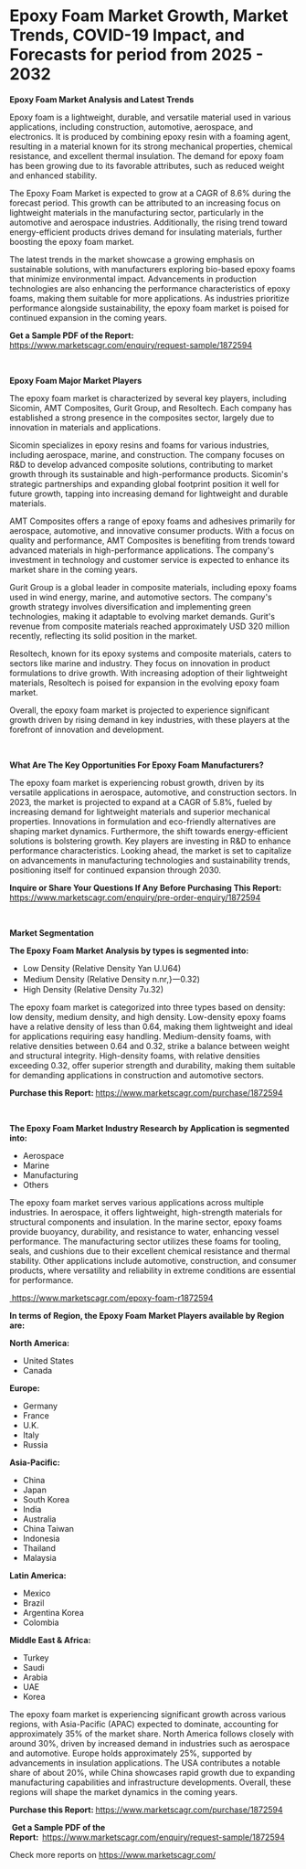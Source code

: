 <p><h1>Epoxy Foam Market Growth, Market Trends, COVID-19 Impact, and Forecasts for period from 2025 - 2032</h1></p><p><strong>Epoxy Foam Market Analysis and Latest Trends</strong></p>
<p><p>Epoxy foam is a lightweight, durable, and versatile material used in various applications, including construction, automotive, aerospace, and electronics. It is produced by combining epoxy resin with a foaming agent, resulting in a material known for its strong mechanical properties, chemical resistance, and excellent thermal insulation. The demand for epoxy foam has been growing due to its favorable attributes, such as reduced weight and enhanced stability.</p><p>The Epoxy Foam Market is expected to grow at a CAGR of 8.6% during the forecast period. This growth can be attributed to an increasing focus on lightweight materials in the manufacturing sector, particularly in the automotive and aerospace industries. Additionally, the rising trend toward energy-efficient products drives demand for insulating materials, further boosting the epoxy foam market.</p><p>The latest trends in the market showcase a growing emphasis on sustainable solutions, with manufacturers exploring bio-based epoxy foams that minimize environmental impact. Advancements in production technologies are also enhancing the performance characteristics of epoxy foams, making them suitable for more applications. As industries prioritize performance alongside sustainability, the epoxy foam market is poised for continued expansion in the coming years.</p></p>
<p><strong>Get a Sample PDF of the Report:&nbsp;</strong> <a href="https://www.marketscagr.com/enquiry/request-sample/1872594?utm_campaign=3442&utm_medium=2&utm_source=Github&utm_content=ia&utm_term=31032025&utm_id=epoxy-foam">https://www.marketscagr.com/enquiry/request-sample/1872594</a></p>
<p>&nbsp;</p>
<p><strong>Epoxy Foam Major Market Players</strong></p>
<p><p>The epoxy foam market is characterized by several key players, including Sicomin, AMT Composites, Gurit Group, and Resoltech. Each company has established a strong presence in the composites sector, largely due to innovation in materials and applications.</p><p>Sicomin specializes in epoxy resins and foams for various industries, including aerospace, marine, and construction. The company focuses on R&D to develop advanced composite solutions, contributing to market growth through its sustainable and high-performance products. Sicomin's strategic partnerships and expanding global footprint position it well for future growth, tapping into increasing demand for lightweight and durable materials.</p><p>AMT Composites offers a range of epoxy foams and adhesives primarily for aerospace, automotive, and innovative consumer products. With a focus on quality and performance, AMT Composites is benefiting from trends toward advanced materials in high-performance applications. The company's investment in technology and customer service is expected to enhance its market share in the coming years.</p><p>Gurit Group is a global leader in composite materials, including epoxy foams used in wind energy, marine, and automotive sectors. The company's growth strategy involves diversification and implementing green technologies, making it adaptable to evolving market demands. Gurit's revenue from composite materials reached approximately USD 320 million recently, reflecting its solid position in the market.</p><p>Resoltech, known for its epoxy systems and composite materials, caters to sectors like marine and industry. They focus on innovation in product formulations to drive growth. With increasing adoption of their lightweight materials, Resoltech is poised for expansion in the evolving epoxy foam market.</p><p>Overall, the epoxy foam market is projected to experience significant growth driven by rising demand in key industries, with these players at the forefront of innovation and development.</p></p>
<p>&nbsp;</p>
<p><strong>What Are The Key Opportunities For Epoxy Foam Manufacturers?</strong></p>
<p><p>The epoxy foam market is experiencing robust growth, driven by its versatile applications in aerospace, automotive, and construction sectors. In 2023, the market is projected to expand at a CAGR of 5.8%, fueled by increasing demand for lightweight materials and superior mechanical properties. Innovations in formulation and eco-friendly alternatives are shaping market dynamics. Furthermore, the shift towards energy-efficient solutions is bolstering growth. Key players are investing in R&D to enhance performance characteristics. Looking ahead, the market is set to capitalize on advancements in manufacturing technologies and sustainability trends, positioning itself for continued expansion through 2030.</p></p>
<p><strong>Inquire or Share Your Questions If Any Before Purchasing This Report:</strong> <a href="https://www.marketscagr.com/enquiry/pre-order-enquiry/1872594?utm_campaign=3442&utm_medium=2&utm_source=Github&utm_content=ia&utm_term=31032025&utm_id=epoxy-foam">https://www.marketscagr.com/enquiry/pre-order-enquiry/1872594</a></p>
<p>&nbsp;</p>
<p><strong>Market Segmentation</strong></p>
<p><strong>The Epoxy Foam Market Analysis by types is segmented into:</strong></p>
<p><ul><li>Low Density (Relative Density Yan U.U64)</li><li>Medium Density (Relative Density n.nr,}一0.32)</li><li>High Density (Relative Density 7u.32)</li></ul></p>
<p><p>The epoxy foam market is categorized into three types based on density: low density, medium density, and high density. Low-density epoxy foams have a relative density of less than 0.64, making them lightweight and ideal for applications requiring easy handling. Medium-density foams, with relative densities between 0.64 and 0.32, strike a balance between weight and structural integrity. High-density foams, with relative densities exceeding 0.32, offer superior strength and durability, making them suitable for demanding applications in construction and automotive sectors.</p></p>
<p><strong>Purchase this Report:&nbsp;</strong><a href="https://www.marketscagr.com/purchase/1872594?utm_campaign=3442&utm_medium=2&utm_source=Github&utm_content=ia&utm_term=31032025&utm_id=epoxy-foam">https://www.marketscagr.com/purchase/1872594</a></p>
<p>&nbsp;</p>
<p><strong>The Epoxy Foam Market Industry Research by Application is segmented into:</strong></p>
<p><ul><li>Aerospace</li><li>Marine</li><li>Manufacturing</li><li>Others</li></ul></p>
<p><p>The epoxy foam market serves various applications across multiple industries. In aerospace, it offers lightweight, high-strength materials for structural components and insulation. In the marine sector, epoxy foams provide buoyancy, durability, and resistance to water, enhancing vessel performance. The manufacturing sector utilizes these foams for tooling, seals, and cushions due to their excellent chemical resistance and thermal stability. Other applications include automotive, construction, and consumer products, where versatility and reliability in extreme conditions are essential for performance.</p></p>
<p><a href="https://www.marketscagr.com/epoxy-foam-r1872594?utm_campaign=3442&utm_medium=2&utm_source=Github&utm_content=ia&utm_term=31032025&utm_id=epoxy-foam">&nbsp;https://www.marketscagr.com/epoxy-foam-r1872594</a></p>
<p><strong>In terms of Region, the Epoxy Foam Market Players available by Region are:</strong></p>
<p>
    <p> <strong> North America: </strong>
        <ul>
            <li>United States</li>
            <li>Canada</li>
        </ul>
        </p> 
    <p> <strong> Europe: </strong>
        <ul>
            <li>Germany</li>
            <li>France</li>
            <li>U.K.</li>
            <li>Italy</li>
            <li>Russia</li>
        </ul>
        </p> 
    <p> <strong> Asia-Pacific: </strong>
        <ul>
            <li>China</li>
            <li>Japan</li>
            <li>South Korea</li>
            <li>India</li>
            <li>Australia</li>
            <li>China Taiwan</li>
            <li>Indonesia</li>
            <li>Thailand</li>
            <li>Malaysia</li>
        </ul>
        </p> 
    <p> <strong> Latin America: </strong>
        <ul>
            <li>Mexico</li>
            <li>Brazil</li>
            <li>Argentina Korea</li>
            <li>Colombia</li>
        </ul>
        </p> 
    <p> <strong> Middle East & Africa: </strong>
        <ul>
            <li>Turkey</li>
            <li>Saudi</li>
            <li>Arabia</li>
            <li>UAE</li>
            <li>Korea</li>
        </ul>
    </p>
    </p>
<p><p>The epoxy foam market is experiencing significant growth across various regions, with Asia-Pacific (APAC) expected to dominate, accounting for approximately 35% of the market share. North America follows closely with around 30%, driven by increased demand in industries such as aerospace and automotive. Europe holds approximately 25%, supported by advancements in insulation applications. The USA contributes a notable share of about 20%, while China showcases rapid growth due to expanding manufacturing capabilities and infrastructure developments. Overall, these regions will shape the market dynamics in the coming years.</p></p>
<p><strong>Purchase this Report: </strong><a href="https://www.marketscagr.com/purchase/1872594?utm_campaign=3442&utm_medium=2&utm_source=Github&utm_content=ia&utm_term=31032025&utm_id=epoxy-foam">https://www.marketscagr.com/purchase/1872594</a></p>
<p>&nbsp;<strong>Get a Sample PDF of the Report:&nbsp;&nbsp;</strong><a href="https://www.marketscagr.com/enquiry/request-sample/1872594?utm_campaign=3442&utm_medium=2&utm_source=Github&utm_content=ia&utm_term=31032025&utm_id=epoxy-foam">https://www.marketscagr.com/enquiry/request-sample/1872594</a></p>
<p><strong></strong></p>
<p>Check more reports on <a href="https://www.marketscagr.com/?utm_campaign=3442&utm_medium=2&utm_source=Github&utm_content=ia&utm_term=31032025&utm_id=epoxy-foam">https://www.marketscagr.com/</a></p>